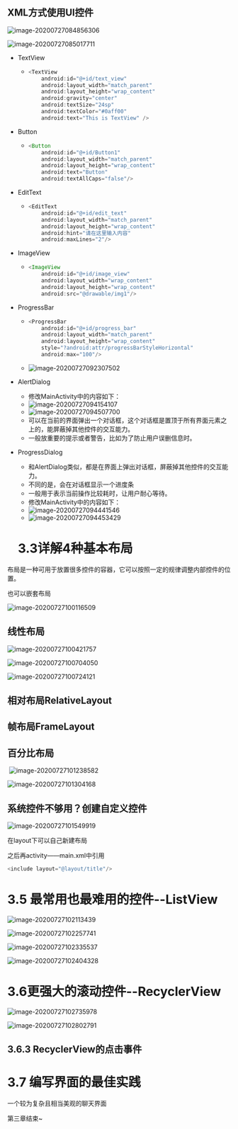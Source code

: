 ## XML方式使用UI控件

![image-20200727084856306](C:\Users\15200\AppData\Roaming\Typora\typora-user-images\image-20200727084856306.png)

![image-20200727085017711](C:\Users\15200\AppData\Roaming\Typora\typora-user-images\image-20200727085017711.png)

+ TextView

  + ```java
    <TextView
        android:id="@+id/text_view"
        android:layout_width="match_parent"
        android:layout_height="wrap_content"
        android:gravity="center"
        android:textSize="24sp"
        android:textColor="#0aff00"
        android:text="This is TextView" />
    ```

+ Button

  + ```java
    <Button
        android:id="@+id/Button1"
        android:layout_width="match_parent"
        android:layout_height="wrap_content"
        android:text="Button"
        android:textAllCaps="false"/>
    ```

+ EditText

  + ```java
    <EditText
        android:id="@+id/edit_text"
        android:layout_width="match_parent"
        android:layout_height="wrap_content"
        android:hint="请在这里输入内容"
        android:maxLines="2"/>
    ```

+ ImageView

  + ```java
    <ImageView
        android:id="@+id/image_view"
        android:layout_width="wrap_content"
        android:layout_height="wrap_content"
        android:src="@drawable/img1"/>
    ```

+ ProgressBar

  + ```java
    <ProgressBar
        android:id="@+id/progress_bar"
        android:layout_width="match_parent"
        android:layout_height="wrap_content"
        style="?android:attr/progressBarStyleHorizontal"
        android:max="100"/>
    ```

  + ![image-20200727092307502](C:\Users\15200\AppData\Roaming\Typora\typora-user-images\image-20200727092307502.png)

+ AlertDialog

  + 修改MainActivity中的内容如下：
  + ![image-20200727094154107](C:\Users\15200\AppData\Roaming\Typora\typora-user-images\image-20200727094154107.png)
  + ![image-20200727094507700](C:\Users\15200\AppData\Roaming\Typora\typora-user-images\image-20200727094507700.png)
  + 可以在当前的界面弹出一个对话框，这个对话框是置顶于所有界面元素之上的，能屏蔽掉其他控件的交互能力。
  + 一般放重要的提示或者警告，比如为了防止用户误删信息时。

+ ProgressDialog

  + 和AlertDialog类似，都是在界面上弹出对话框，屏蔽掉其他控件的交互能力。
  + 不同的是，会在对话框显示一个进度条
  + 一般用于表示当前操作比较耗时，让用户耐心等待。
  + 修改MainActivity中的内容如下：
  + ![image-20200727094441546](C:\Users\15200\AppData\Roaming\Typora\typora-user-images\image-20200727094441546.png)
  + ![image-20200727094453429](C:\Users\15200\AppData\Roaming\Typora\typora-user-images\image-20200727094453429.png)

  # 3.3详解4种基本布局

布局是一种可用于放置很多控件的容器，它可以按照一定的规律调整内部控件的位置。

也可以嵌套布局

![image-20200727100116509](C:\Users\15200\AppData\Roaming\Typora\typora-user-images\image-20200727100116509.png)

## 线性布局

![image-20200727100421757](C:\Users\15200\AppData\Roaming\Typora\typora-user-images\image-20200727100421757.png)

![image-20200727100704050](C:\Users\15200\AppData\Roaming\Typora\typora-user-images\image-20200727100704050.png)

![image-20200727100724121](C:\Users\15200\AppData\Roaming\Typora\typora-user-images\image-20200727100724121.png)

## 相对布局RelativeLayout

## 帧布局FrameLayout

## 百分比布局

​	![image-20200727101238582](C:\Users\15200\AppData\Roaming\Typora\typora-user-images\image-20200727101238582.png)

![image-20200727101304168](C:\Users\15200\AppData\Roaming\Typora\typora-user-images\image-20200727101304168.png)

## 系统控件不够用？创建自定义控件

![image-20200727101549919](C:\Users\15200\AppData\Roaming\Typora\typora-user-images\image-20200727101549919.png)



在layout下可以自己新建布局

之后再activity——main.xml中引用

```java
<include layout="@layout/title"/>
```

# 3.5 最常用也最难用的控件--ListView

![image-20200727102113439](C:\Users\15200\AppData\Roaming\Typora\typora-user-images\image-20200727102113439.png)

![image-20200727102257741](C:\Users\15200\AppData\Roaming\Typora\typora-user-images\image-20200727102257741.png)

![image-20200727102335537](C:\Users\15200\AppData\Roaming\Typora\typora-user-images\image-20200727102335537.png)

![image-20200727102404328](C:\Users\15200\AppData\Roaming\Typora\typora-user-images\image-20200727102404328.png)

# 3.6更强大的滚动控件--RecyclerView

![image-20200727102735978](C:\Users\15200\AppData\Roaming\Typora\typora-user-images\image-20200727102735978.png)

![image-20200727102802791](C:\Users\15200\AppData\Roaming\Typora\typora-user-images\image-20200727102802791.png)

## 3.6.3 RecyclerView的点击事件

# 3.7 编写界面的最佳实践

一个较为复杂且相当美观的聊天界面



第三章结束~